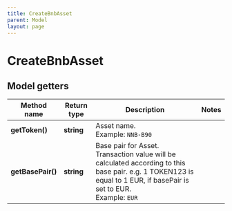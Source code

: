 ```yaml
---
title: CreateBnbAsset
parent: Model
layout: page
---
```


# CreateBnbAsset

## Model getters

Method name | Return type | Description | Notes
------------ | ------------- | ------------- | -------------
**getToken()** | **string** | Asset name. <br>Example: `NNB-B90` |
**getBasePair()** | **string** | Base pair for Asset. Transaction value will be calculated according to this base pair. e.g. 1 TOKEN123 is equal to 1 EUR, if basePair is set to EUR. <br>Example: `EUR` |

